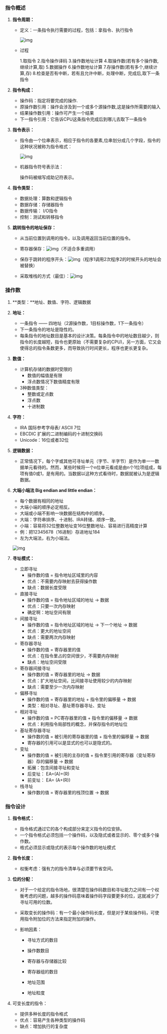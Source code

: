 ### 指令概述

1. **指令周期：**

   + 定义：一条指令执行需要的过程，包括：拿指令、执行指令

     ![img](assets/clip_image002-1578274554797.jpg)

   + 过程

     1.取指令  2.指令操作译码  3.操作数地址计算  4.取操作数(若有多个操作数,继续计算,取) 5.数据操作  6.操作数地址计算  7.存操作数(若有多个,继续计算,存)  8.检查是否有中断，若有且允许中断，处理中断，完成后,取下一条指令

2. **指令构成：**

   + 操作码：指定将要完成的操作. 
   + 原操作数引用：操作会涉及到一个或多个源操作数,这是操作所需要的输入
   + 结果操作数引用：操作可产生一个结果
   + 下一指令引用：它告诉CPU这条指令完成后到哪儿去取下一条指令

3. **指令表示：**

   + 指令由一个位串表示，相应于指令的各要素,位串划分成几个字段，指令的这种状况被称为指令格式：

     

     ![img](assets/clip_image002-1578274753903.jpg)

   + 机器指令符号表示法：

     操作码被缩写成助记符表示。
   
4. **指令类型：**

   + 数据处理：算数和逻辑指令
   + 数据存储：存储器指令
   + 数据传输： I/O指令
   + 控制：测试和转移指令

5. **跳转指令的地址保存：**

   + 从当前位置到调用的指令，以及调用返回当前位置的指令。

   + 寄存器保存：![img](assets/clip_image002-1578275301510.jpg)（不适合多重调用）
   + 保存于跳转的程序开头：![img](assets/clip_image002-1578275314012.jpg)（程序1调用2次程序2的时候开头的地址会被替换）
   + 采取堆栈的方式（最佳）：![img](assets/clip_image002-1578275334730.jpg)

### 操作数

1. **类型：**地址、数值、字符、逻辑数据

2. **地址：**
   + 一条指令 —— 四地址（2源操作数，1目标操作数，1下一条指令）
   + 下一条指令的地址是隐性的。
   + 每条指令的地址数目是基本的设计决策。每条指令中的地址数目越少，则指令的长度越短，指令也更原始（不需要复杂的CPU)，另一方面，它又会使得总的指令条数更多，而导致执行时间更长，程序也更长更复杂。

3. **数值：**

   + 计算机存储的数据时受限的
     + 数值的幅值是有限
     + 浮点数情况下数值精度有限
   + 3种数值类型：
     + 整数或定点数
     + 浮点数
     + 十进制数

4. **字符：**

   + IRA 国际参考字母表/ ASCII   7位
   + EBCDIC  扩展的二进制编码的十进制交换码
   + Unicode：16位或者32位

5. **逻辑数据：**

   + 正常情况下，每个字或其他可寻址单元（字节、半字节）是作为单一一数据单元看待的。然而，某些时候将一个n位单元看成是由n个1位项组成，每项有值0或1，是有用的。当数据以这种方式看待时，数据就被认为是逻辑数据。

6. **大端小端法 Big endian and little endian：**

   + 每个数据有相同的地址
   + 大端小端的顺序必定相反。
   + 大端或小端不影响一块数据在结构中的顺序。
   + 大端：字符串排序、十进制、IRA转储、顺序一致。
   + 小端：容易将32位整数地址变16位整数地址、容易进行高精度计算
   + 例：把12345678（16进制）存进地址184
   + 左为大端法，右为小端法。

   ![img](assets/clip_image001-1578275994736.png)

7. **寻址模式：**

   + 立即寻址
     + 操作数的值 = 指令地址区域里的内容
     + 优点：不需要内存映射去获得操作数
     + 缺点：数据长度受限
   + 直接寻址
     + 操作数的值 = 指令地址区域的地址 -> 数据
     + 优点：只要一次内存映射
     + 确定啊：地址空间有限
   + 间接寻址
     + 操作数的值 = 指令地址区域的地址 -> 下一个地址 -> 数据
     + 优点：更大的地址空间
     + 缺点：需要两次内存映射
   + 寄存器寻址
     + 操作数的值 = 寄存器里的值
     + 优点：在指令里占的空间很少，不需要内存映射
     + 缺点：地址空间受限
   + 寄存器间接寻址
     + 操作数的值 = 寄存器里的地址 -> 数据
     + 优点：扩大地址空间，比间接寻址使用较少的内存映射
     + 缺点：需要至少一次内存映射
   + 偏移寻址
     + 操作数的值 = 寄存器里的地址 + 指令里的偏移量 -> 数据
     + 类型：相对寻址、基址寄存器寻址、变址
   + 相对寻址
     + 操作数的值 = PC寄存器里的值 + 指令里的偏移量 -> 数据
     + 优点：利用指令局部性的概念，并保存指令的地址位
   + 基址寄存器寻址
     + 操作数的值 = 被引用的寄存器里的值 + 指令里的偏移量 -> 数据
     + 寄存器的引用可以是显式的也可以是隐式的。
   + 变址
     + 操作数的值 = 被引用的主存的值 + 指令里引用的寄存器（变址寄存器）存的偏移量 -> 数据
     + 拓展：包含间接寻址和变址
     + 后变址： EA=(A)+(R)
     + 前变址： EA= (A+(R))
   + 栈寻址
     + 操作数的值 = 寄存器里的栈顶位置 -> 数据

### 指令设计

1. **指令格式：**

   + 指令格式通过它的各个构成部分来定义指令的位安排。
   + 一个指令格式必须包括一个操作码，以及隐式或者显示的、零个或多个操作数。
   + 格式必须显示或隐式的表示每个操作数的地址模式

2. **指令长度：**

   + 权衡考虑：强有力的指令清单与必须要节省空间。

3. **位的分配：**

   + 对于一个给定的指令场地，很清楚在操作码数目和寻址能力之间有一个权衡考虑的问题，越多的操作码意味着操作码字段要更多的位，这就减少了寻址可用的位数。

   + 采取变长的操作码：有一个最小操作码长度，但是对于某些操作码，可使用指令附加位的方法来指定附加的操作。

   + 影响因素：

     + 寻址方式的数目

     + 操作数数目

     + 寄存器与存储器比较

     + 寄存器组的数目

     + 地址范围

     + 地址粒度

4. 可变长度的指令：

   + 提供多种长度的指令格式
   + 优点：容易产生各种类型的操作码
   + 缺点：增加执行的复杂度